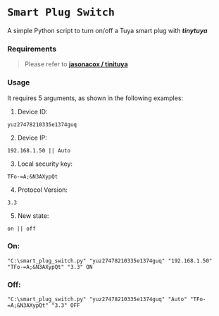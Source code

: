 # `Smart Plug Switch`

A simple Python script to turn on/off a Tuya smart plug with _**tinytuya**_

### Requirements
> Please refer to **[jasonacox / tinituya](https://github.com/jasonacox/tinytuya)**

### Usage

It requires 5 arguments, as shown in the following examples:
1. Device ID:
```
yuz27478210335e1374guq
```
2. Device IP:
```
192.168.1.50 || Auto
```
3. Local security key:
```
TFo-=A;&N3AXypQt
```
4. Protocol Version:
```
3.3
```
5. New state:
```
on || off
```

### On:

```
"C:\smart_plug_switch.py" "yuz27478210335e1374guq" "192.168.1.50" "TFo-=A;&N3AXypQt" "3.3" ON
```

### Off:

```
"C:\smart_plug_switch.py" "yuz27478210335e1374guq" "Auto" "TFo-=A;&N3AXypQt" "3.3" OFF
```